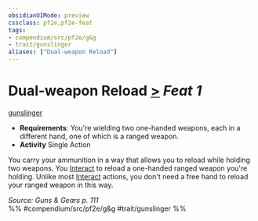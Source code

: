 ```yaml
---
obsidianUIMode: preview
cssclass: pf2e,pf2e-feat
tags:
- compendium/src/pf2e/g&g
- trait/gunslinger
aliases: ["Dual-weapon Reload"]
---
```

# Dual-weapon Reload  [>](../../Rules/core-rulebook/chapter-9-playing-the-game.md#Actions "Single Action") *Feat 1*  
[gunslinger](../../Rules/traits/gunslinger-g-g.md)  

- **Requirements**: You're wielding two one-handed weapons, each in a different hand, one of which is a ranged weapon.
- **Activity** Single Action

You carry your ammunition in a way that allows you to reload while holding two weapons. You [Interact](../../Rules/actions/interact.md) to reload a one-handed ranged weapon you're holding. Unlike most [Interact](../../Rules/actions/interact.md) actions, you don't need a free hand to reload your ranged weapon in this way.

*Source: Guns & Gears p. 111*  
%% #compendium/src/pf2e/g&g #trait/gunslinger %%